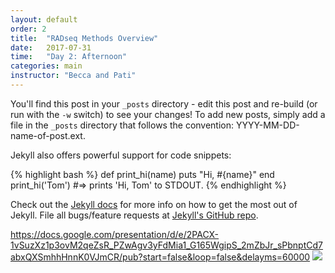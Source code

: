 ```yaml
---
layout: default
order: 2
title:  "RADseq Methods Overview"
date:   2017-07-31
time:   "Day 2: Afternoon"
categories: main
instructor: "Becca and Pati"
---
```


You'll find this post in your `_posts` directory - edit this post and re-build (or run with the `-w` switch) to see your changes!
To add new posts, simply add a file in the `_posts` directory that follows the convention: YYYY-MM-DD-name-of-post.ext.

Jekyll also offers powerful support for code snippets:

{% highlight bash %}
def print_hi(name)
  puts "Hi, #{name}"
end
print_hi('Tom')
#=> prints 'Hi, Tom' to STDOUT.
{% endhighlight %}

Check out the [Jekyll docs][jekyll] for more info on how to get the most out of Jekyll. File all bugs/feature requests at [Jekyll's GitHub repo][jekyll-gh].

[jekyll-gh]: https://github.com/mojombo/jekyll
[jekyll]:    http://jekyllrb.com


https://docs.google.com/presentation/d/e/2PACX-1vSuzXz1p3ovM2qeZsR_PZwAgv3yFdMia1_G165WgipS_2mZbJr_sPbnptCd7abxQXSmhhHnnK0VJmCR/pub?start=false&loop=false&delayms=60000
<a href="https://docs.google.com/presentation/d/e/2PACX-1vSuzXz1p3ovM2qeZsR_PZwAgv3yFdMia1_G165WgipS_2mZbJr_sPbnptCd7abxQXSmhhHnnK0VJmCR/pub?start=false&loop=false&delayms=60000"><img src="https://docs.google.com/presentation/d/e/2PACX-1vSuzXz1p3ovM2qeZsR_PZwAgv3yFdMia1_G165WgipS_2mZbJr_sPbnptCd7abxQXSmhhHnnK0VJmCR/pub?start=false&loop=false&delayms=60000"></a>

